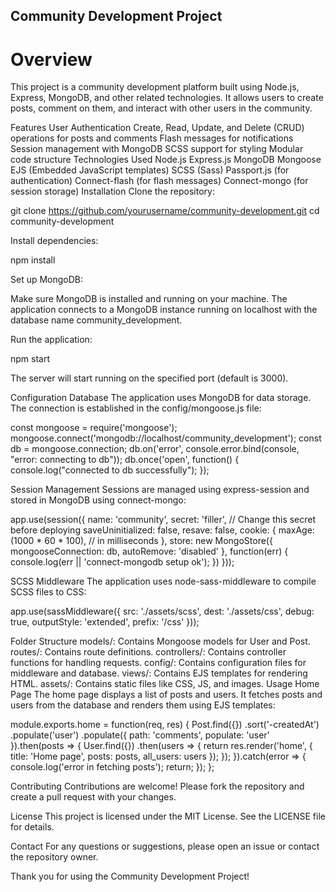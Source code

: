 ## Community Development Project
# Overview
This project is a community development platform built using Node.js, Express, MongoDB, and other related technologies. It allows users to create posts, comment on them, and interact with other users in the community.

Features
User Authentication
Create, Read, Update, and Delete (CRUD) operations for posts and comments
Flash messages for notifications
Session management with MongoDB
SCSS support for styling
Modular code structure
Technologies Used
Node.js
Express.js
MongoDB
Mongoose
EJS (Embedded JavaScript templates)
SCSS (Sass)
Passport.js (for authentication)
Connect-flash (for flash messages)
Connect-mongo (for session storage)
Installation
Clone the repository:

git clone https://github.com/yourusername/community-development.git
cd community-development

Install dependencies:

npm install

Set up MongoDB:

Make sure MongoDB is installed and running on your machine. The application connects to a MongoDB instance running on localhost with the database name community_development.

Run the application:

npm start

The server will start running on the specified port (default is 3000).

Configuration
Database
The application uses MongoDB for data storage. The connection is established in the config/mongoose.js file:

const mongoose = require('mongoose');
mongoose.connect('mongodb://localhost/community_development');
const db = mongoose.connection;
db.on('error', console.error.bind(console, "error: connecting to db"));
db.once('open', function() {
    console.log("connected to db successfully");
});

Session Management
Sessions are managed using express-session and stored in MongoDB using connect-mongo:

app.use(session({
    name: 'community',
    secret: 'filler', // Change this secret before deploying
    saveUninitialized: false,
    resave: false,
    cookie: {
        maxAge: (1000 * 60 * 100), // in milliseconds
    },
    store: new MongoStore({
        mongooseConnection: db,
        autoRemove: 'disabled'
    }, function(err) {
        console.log(err || 'connect-mongodb setup ok');
    })
}));

SCSS Middleware
The application uses node-sass-middleware to compile SCSS files to CSS:

app.use(sassMiddleware({
    src: './assets/scss',
    dest: './assets/css',
    debug: true,
    outputStyle: 'extended',
    prefix: '/css'
}));

Folder Structure
models/: Contains Mongoose models for User and Post.
routes/: Contains route definitions.
controllers/: Contains controller functions for handling requests.
config/: Contains configuration files for middleware and database.
views/: Contains EJS templates for rendering HTML.
assets/: Contains static files like CSS, JS, and images.
Usage
Home Page
The home page displays a list of posts and users. It fetches posts and users from the database and renders them using EJS templates:

module.exports.home = function(req, res) {
    Post.find({})
    .sort('-createdAt')
    .populate('user')
    .populate({
        path: 'comments',
        populate: 'user'
    }).then(posts => {
        User.find({})
        .then(users => {
            return res.render('home', {
                title: 'Home page',
                posts: posts,
                all_users: users
            });
        });
    }).catch(error => {
        console.log('error in fetching posts');
        return;
    });
};

Contributing
Contributions are welcome! Please fork the repository and create a pull request with your changes.

License
This project is licensed under the MIT License. See the LICENSE file for details.

Contact
For any questions or suggestions, please open an issue or contact the repository owner.

Thank you for using the Community Development Project!
